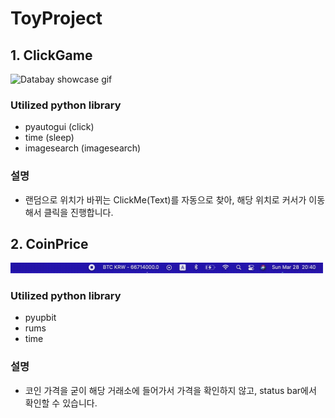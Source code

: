 # ToyProject

## 1. ClickGame
<img src="https://github.com/hanjiung/ToyProject/blob/main/clickGame/TestImage/automaticClick.gif" alt="Databay showcase gif" title="Databay showcase gif" width="500"/>



### Utilized python library
-  pyautogui (click)
-  time (sleep)
-  imagesearch (imagesearch)

### 설명
- 랜덤으로 위치가 바뀌는 ClickMe(Text)를 자동으로 찾아, 해당 위치로 커서가 이동해서 클릭을 진행합니다.


## 2. CoinPrice

<img src="https://github.com/hanjiung/ToyProject/blob/main/CoinPrice/CoinPrice.gif" alt="Databay showcase gif" title="Databay showcase gif" width="500"/>




### Utilized python library
- pyupbit
- rums
- time

### 설명
- 코인 가격을 굳이 해당 거래소에 들어가서 가격을 확인하지 않고, status bar에서 확인할 수 있습니다. 
